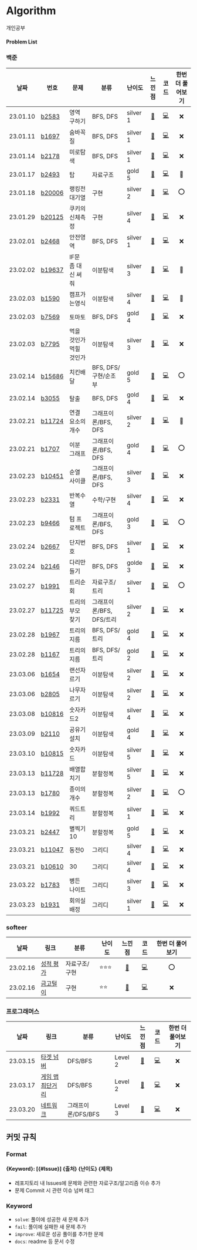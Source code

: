 # Algorithm
개인공부

#### Problem List
### 백준
| 날짜     | 번호                                             | 문제                | 분류 |난이도|느낀점 |코드 |한번 더 풀어보기|
| -------- | ------------------------------------------------ | ------------------| --------|---| :----: | :-----: | :--: |
| 23.01.10 | [b2583](https://www.acmicpc.net/problem/2583)|영역 구하기|  BFS, DFS |silver 1|[📘](백준/b2583_영역구하기.md)| [💻](백준/b2583_영역구하기.java)|❌|
| 23.01.11 | [b1697](https://www.acmicpc.net/problem/1697)|숨바꼭질| BFS, DFS|silver 1|[📘](백준/b1697_숨바꼭질.md)| [💻](백준/b1697_숨바꼭질.java)|❌|
| 23.01.14 | [b2178](https://www.acmicpc.net/problem/2178)|미로탐색| BFS, DFS|silver 1|[📘](백준/b2178_미로탐색.md)| [💻](백준/b2178_미로탐색.java)|❌|
| 23.01.17 | [b2493](https://www.acmicpc.net/problem/2493)|탑| 자료구조 |gold 5|[📘](백준/b2493_탑.md)| [💻](백준/b2493_탑.java)|🔺|
| 23.01.18 | [b20006](https://www.acmicpc.net/problem/20006)|랭킹전 대기열| 구현 |silver 2|[📘](백준/b20006_랭킹전대기열.md)| [💻](백준/b20006_랭킹전대기열.java)|⭕️|
| 23.01.29 | [b20125](https://www.acmicpc.net/problem/20125)|쿠키의 신체측정| 구현 |silver 4|[📘](백준/b20125_쿠키의신체측정.md)| [💻](백준/b20125_쿠키의신체측정.java)|❌|
| 23.02.01 | [b2468](https://www.acmicpc.net/problem/2468)|안전영역| BFS, DFS|silver 1|[📘](백준/b2468_안전영역.md)| [💻](백준/b2468_안전영역.java)|❌|
| 23.02.02 | [b19637](https://www.acmicpc.net/problem/19637)|IF문 좀 대신 써줘| 이분탐색|silver 3|[📘](백준/b19637_IF문좀대신써줘.md)| [💻](백준/b19637_IF문좀대신써줘.java)|🔺|
| 23.02.03 | [b1590](https://www.acmicpc.net/problem/1590)|캠프가는영식| 이분탐색|silver 4|[📘](백준/b1590_캠프가는영식.md)| [💻](백준/b1590_캠프가는영식.java)|🔺|
| 23.02.03 | [b7569](https://www.acmicpc.net/problem/7569)|토마토| BFS, DFS|gold 4|[📘](백준/b7569_토마토.md)| [💻](백준/b7569_토마토.java)|❌|
| 23.02.03 | [b7795](https://www.acmicpc.net/problem/7795)|먹을 것인가 먹힐 것인가| 이분탐색|silver 3|[📘](백준/b7795_먹을것인가먹힐것인가.md)| [💻](백준/b7795_먹을것인가먹힐것인가.java)|❌|
| 23.02.14 | [b15686](https://www.acmicpc.net/problem/15686)|치킨배달| BFS, DFS/구현/순조부 |gold 5|[📘](백준/b15686_치킨배달.md)| [💻](백준/b15686_치킨배달.java)|⭕️|
| 23.02.14 | [b3055](https://www.acmicpc.net/problem/3055)|탈출| BFS, DFS |gold 4|[📘](백준/b3055_탈출.md)| [💻](백준/b3055_탈출.java)|❌|
| 23.02.21 | [b11724](https://www.acmicpc.net/problem/11724)|연결 요소의 개수| 그래프이론/BFS, DFS |silver 2|[📘](백준/b11724_연결요소의개수.md)| [💻](백준/b11724_연결요소의개수.java)|🔺|
| 23.02.21 | [b1707](https://www.acmicpc.net/problem/1707)|이분 그래프| 그래프이론/BFS, DFS |gold 4|[📘](백준/b1707_이분그래프.md)| [💻](백준/b1707_이분그래프.java)|⭕️|
| 23.02.23 | [b10451](https://www.acmicpc.net/problem/10451)|순열 사이클| 그래프이론/BFS, DFS|silver 3|[📘](백준/b10451_순열사이클.md)| [💻](백준/b10451_순열사이클.java)|❌|
| 23.02.23 | [b2331](https://www.acmicpc.net/problem/2331)|반복수열| 수학/구현|silver 4|[📘](백준/b2331_반복수열.md)| [💻](백준/b2331_반복수열.java)|❌|
| 23.02.23 | [b9466](https://www.acmicpc.net/problem/9466)|텀 프로젝트| 그래프이론/BFS, DFS |gold 3|[📘](백준/b9466_텀프로젝트.md)| [💻](백준/b9466_텀프로젝트.java)|⭕️|
| 23.02.24 | [b2667](https://www.acmicpc.net/problem/2667)|단지번호| BFS, DFS|silver 1|[📘](백준/b2667_단지번호.md)| [💻](백준/b2667_단지번호.java)|❌|
| 23.02.24 | [b2146](https://www.acmicpc.net/problem/2146)|다리만들기| BFS, DFS|golde 3|[📘](백준/b2146_다리만들기.md)| [💻](백준/b2146_다리만들기.java)|❌|
| 23.02.27 | [b1991](https://www.acmicpc.net/problem/1991)|트리순회| 자료구조/트리 |silver 1|[📘](백준/b1991_트리순회.md)| [💻](백준/b1991_트리순회.java)|⭕️|
| 23.02.27 | [b11725](https://www.acmicpc.net/problem/11725)|트리의 부모 찾기| 그래프이론/BFS, DFS/트리 |silver 2|[📘](백준/b11725_트리의부모찾기.md)| [💻](백준/b11725_트리의부모찾기.java)|❌|
| 23.02.28 | [b1967](https://www.acmicpc.net/problem/1967)|트리의 지름| BFS, DFS/트리 |gold 4|[📘](백준/b1967_트리의지름.md)| [💻](백준/b1967_트리의지름.java)|❌|
| 23.02.28 | [b1167](https://www.acmicpc.net/problem/1167)|트리의 지름| BFS, DFS/트리 |gold 2|[📘](백준/b1167_트리의지름.md)| [💻](백준/b1167_트리의지름.java)|❌|
| 23.03.06 | [b1654](https://www.acmicpc.net/problem/1654)|랜선자르기| 이분탐색 |silver 2|[📘](백준/b1654_랜선자르기.md)| [💻](백준/b1654_랜선자르기.java)|❌|
| 23.03.06 | [b2805](https://www.acmicpc.net/problem/2805)|나무자르기| 이분탐색 |silver 2|[📘](백준/b2805_나무자르기.md)| [💻](백준/b1654_나무자르기.java)|❌|
| 23.03.08 | [b10816](https://www.acmicpc.net/problem/10816)|숫자카드2| 이분탐색 |silver 4|[📘](백준/b10816_숫자카드2.md)| [💻](백준/b10816_숫자카드2.java)|❌|
| 23.03.09 | [b2110](https://www.acmicpc.net/problem/2110)|공유기설치| 이분탐색 |gold 4|[📘](백준/b2110_공유기설치.md)| [💻](백준/b2110_공유기설치.java)|❌|
| 23.03.10 | [b10815](https://www.acmicpc.net/problem/10815)|숫자카드| 이분탐색 |silver 5|[📘](백준/b10815_숫자카드.md)| [💻](백준/b10815_숫자카드.java)|❌|
| 23.03.13 | [b11728](https://www.acmicpc.net/problem/11728)|배열합치기| 분할정복 |silver 5|[📘](백준/b11728_배열합치기.md)| [💻](백준/b11728_배열합치기.java)|❌|
| 23.03.13 | [b1780](https://www.acmicpc.net/problem/1780)|종이의개수| 분할정복 |silver 2|[📘](백준/b1780_종이의개수.md)| [💻](백준/b1780_종이의개수.java)|⭕️|
| 23.03.14 | [b1992](https://www.acmicpc.net/problem/1992)|쿼드트리| 분할정복 |silver 1|[📘](백준/b1992_쿼드트리.md)| [💻](백준/b1992_쿼드트리.java)|❌|
| 23.03.21 | [b2447](https://www.acmicpc.net/problem/2447)|별찍기10| 분할정복 |gold 5|[📘](백준/b2447_별찍기10.md)| [💻](백준/b2447_별찍기10.java)|❌|
| 23.03.21 | [b11047](https://www.acmicpc.net/problem/11047)|동전0| 그리디 |silver 4|[📘](백준/b11047_동전0.md)| [💻](백준/b11047_동전0.java)|❌|
| 23.03.21 | [b10610](https://www.acmicpc.net/problem/10610)|30| 그리디 |silver 4|[📘](백준/b10610_30.md)| [💻](백준/b10610_30.java)|❌|
| 23.03.22 | [b1783](https://www.acmicpc.net/problem/1783)|병든 나이트| 그리디 |silver 3|[📘](백준/b1783_병든나이트.md)| [💻](백준/b1783_병든나이트.java)|❌|
| 23.03.23 | [b1931](https://www.acmicpc.net/problem/1931)|회의실 배정| 그리디 |silver 1|[📘](백준/b1931_회의실배정.md)| [💻](백준/b1931_회의실배정.java)|❌|

### softeer
| 날짜     | 링크                                             | 분류 |난이도|느낀점 |코드 |한번 더 풀어보기|
| -------- | ------------------------------------------------ | --------|---| :----: | :-----: | :--: |
| 23.02.16 | [성적 평가](https://softeer.ai/practice/info.do?idx=1&eid=1309)|  자료구조/구현 |:star::star::star:|[📘](softeer/softeer_성적평가.md)| [💻](softeer/softeer_성적평가.java)|⭕️|
| 23.02.16 | [금고털이](https://softeer.ai/practice/info.do?idx=1&eid=395)| 구현 |:star::star:|[📘](softeer/softeer_금고털이.md)| [💻](softeer/softeer_금고털이.java)|❌|

### 프로그래머스
| 날짜     | 링크                                             | 분류 |난이도|느낀점 |코드 |한번 더 풀어보기|
| -------- | ------------------------------------------------ | --------|---| :----: | :-----: | :--: |
| 23.03.15 | [타겟 넘버](https://school.programmers.co.kr/learn/courses/30/lessons/43165)| DFS/BFS |Level 2|[📘](프로그래머스/프로그래머스_타겟넘버.md)| [💻](프로그래머스/프로그래머스_타겟넘버.java)|❌|
| 23.03.17 | [게임 맵 최단거리](https://school.programmers.co.kr/learn/courses/30/lessons/1844)| DFS/BFS |Level 2|[📘](프로그래머스/프로그래머스_게임맵최단거리.md)| [💻](프로그래머스/프로그래머스_게임맵최단거리.java)|❌|
| 23.03.20 | [네트워크](https://school.programmers.co.kr/learn/courses/30/lessons/43162)| 그래프이론/DFS/BFS |Level 3|[📘](프로그래머스/프로그래머스_네트워크.md)| [💻](프로그래머스/프로그래머스_네트워크.java)|❌|


## 커밋 규칙

### Format
#### {Keyword}: [{#Issue}] {출처} {난이도} {제목}
- 레포지토리 내 Issues에 문제와 관련한 자료구조/알고리즘 이슈 추가
- 문제 Commit 시 관련 이슈 넘버 태그 

### Keyword
- `solve`: 풀이에 성공한 새 문제 추가
- `fail`: 풀이에 실패한 새 문제 추가
- `improve`: 새로운 성공 풀이를 추가한 문제
- `docs`: readme 등 문서 수정
